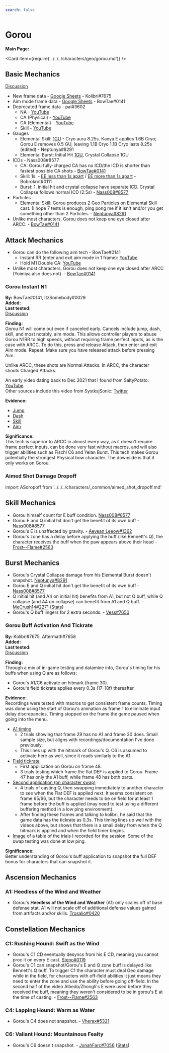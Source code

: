 ```yaml
---
search: false
---
```


# Gorou

**Main Page:**

<Card item={require('../../../characters/geo/gorou.md')} />

## Basic Mechanics

[Discussion](https://tickets.deeznuts.moe/ticket-archive/attachments_912910214699819028_923272036728573982_transcript-gorou-basic-mechanics.html)

* New frame data - [Google Sheets](https://docs.google.com/spreadsheets/d/15eKpg9ii86ufny24TEZgzWT0xQbzmIfMUCA2fktuaB4/edit?usp=sharing) - Kolibri\#7675
* Aim mode frame data - [Google Sheets](https://docs.google.com/spreadsheets/d/187T-SngEZUUordjY_K_tF_DdvHjQju9CoBJdp2eJOis/edit?usp=sharing) - BowTae\#0141
* Deprecated frame data - pai\#3602
  * NA - [YouTube](https://youtu.be/LX0cAoBaqEM)
  * CA (Physical) - [YouTube](https://youtu.be/GhIAYWSY-a8)
  * CA (Elemental) - [YouTube](https://youtu.be/xo5rOjbZ4Cs)
  * Skill - [YouTube](https://youtu.be/XihbafGI-Ak)
* Gauges
  * Elemental Skill: [1GU](https://youtu.be/DJ3uSEKgkW4) - Cryo aura 8.25s. Kaeya E applies 1.6B Cryo; Gorou E removes 0.5 GU, leaving 1.1B Cryo 1.1B Cryo lasts 8.25s (edited) - Neptunya\#8291
  * Elemental Burst: Initial Hit [1GU](https://youtu.be/qkBwZtagqKo), Crystal Collapse 1GU
* ICDs - Nass008\#8577
  * CA: Gorou fully-charged CA has no ICD/the ICD is shorter than fastest possible CA shots - [BowTae\#0141](https://youtu.be/NFpvCqMJiBM)
  * Skill: 1s. - [EE less than 1s apart](https://youtu.be/rBKZPjxivzM) / [EE more than 1s apart](https://youtu.be/Gj8RIKWs-Vk) - Bobrokrot\#0111
  * Burst: 1. initial hit and crystal collapse have separate ICD. Crystal Collapse follows normal ICD (2.5s) - [Nass008\#8577](https://youtu.be/oOMcBCHDC-Q)
* Particles
  * Elemental Skill: Gorou produces 2 Geo Particles on Elemental Skill cast. (I hope 7 tests is enough, ping pong me if it isn't and/or you get something other than 2 Particles. - [Neptunya\#8291](https://youtu.be/QHq1Y_-asIw)
* Unlike most characters, Gorou does not keep one eye closed after ARCC. - [BowTae\#0141](https://youtu.be/_yuZ4lKpdKY)

## Attack Mechanics

* Gorou can do the following aim tech - BowTae\#0141
  * Instant RR (enter and exit aim mode in 1 frame): [YouTube](https://youtu.be/mXEXYo7BGUA)
  * Hold M1 Double CA: [YouTube](https://youtu.be/c2cWS7KNOeI)
* Unlike most characters, Gorou does not keep one eye closed after ARCC (Yoimiya also does not). - [BowTae\#0141](https://youtu.be/_yuZ4lKpdKY)

### Gorou Instant N1  

**By:** BowTae\#0141, ItzSomebody\#0029  
**Added:** <Version date="2022-09-14" />  
**Last tested:** <Version date="2022-09-14" />  
[Discussion](https://tickets.deeznuts.moe/transcripts/gorou-machine-gun)  

**Finding:**  
Gorou N1 will come out even if canceled early. Cancels include jump, dash, skill, and most notably, aim mode. This allows controller players to abuse Gorou N1RR to high speeds, without requiring frame perfect inputs, as is the case with ARCC. To do this, press and release Attack, then enter and exit Aim mode. Repeat. Make sure you have released attack before pressing Aim.   

Unlike ARCC, these shots are Normal Attacks. In ARCC, the character shoots Charged Attacks.  

An early video dating back to Dec 2021 that I found from SaltyPotato: [YouTube](https://youtu.be/B8urJsvnZag)  
Other sources include this video from SystksjSonic: [Twitter](https://twitter.com/SystksjSonic/status/1562011142645751809)  

**Evidence:**  
* [Jump](https://imgur.com/nkDzMFV)
* [Dash](https://imgur.com/wMG0q1l)
* [Skill](https://imgur.com/5S200Ky)
* [Aim](https://youtu.be/ZeI8K-hnWw8)

**Significance:**  
This tech is superior to ARCC in almost every way, as it doesn't require frame perfect inputs, can be done very fast without macros, and will also trigger abilities such as Fischl C6 and Yelan Burst. This tech makes Gorou potentially the strongest Physical bow character. The downside is that it only works on Gorou.  

### Aimed Shot Damage Dropoff

import ASdropoff from '../../../characters/_common/aimed_shot_dropoff.md'

<ASdropoff />

## Skill Mechanics

* Gorou himself count for E buff condition. [Nass008\#8577](https://youtu.be/xQGDyQXzcxc)
* Gorou E and Q initial hit don't get the benefit of its own buff - [Nass008\#8577](https://youtu.be/lHvJM0ZFG4k)
* Gorou's E is unaffected by gravity. - [Aevean Leeow\#1362](https://youtu.be/ghbP5_aQwFQ)
* Gorou's zone has a delay before applying the buff (like Bennett's Q), the character receives the buff when the paw appears above their head - [Frost--Flame\#2563](https://youtu.be/n6-GLEQXT6g)

## Burst Mechanics

* Gorou's Crystal Collapse damage from his Elemental Burst doesn't snapshot. [Neptunya\#8291](https://youtu.be/DiPTvYLHR1A)
* Gorou E and Q initial hit don't get the benefit of its own buff - [Nass008\#8577](https://youtu.be/lHvJM0ZFG4k)
* Q initial hit (and A4 on initial hit) benefits from A1, but not Q buff, while Q collapse (and A4 on collapse) can benefit from A1 and Q buff. - [MeCrush14\#2271](https://youtu.be/lHvJM0ZFG4k) ([Stats](https://imgur.com/gZjNPRF))
* Gorou's Q buff lingers for 2 extra seconds. - [Vess\#7650](https://youtu.be/rsSJH9yUrOg)

### Gorou Buff Activation And Tickrate

**By:** Kolibri\#7675, Aftermath\#7658  
**Added:** <Version date="2022-09-08" />  
**Last tested:** <Version date="2022-09-08" />  
[Discussion](https://tickets.deeznuts.moe/transcripts/gorou-buff-activation-and-tickrate)

**Finding:**  
Through a mix of in-game testing and datamine info, Gorou's timing for his buffs when using Q are as follows:  
* Gorou's A1/C6 activate on hitmark \(frame 30\).
* Gorou's field tickrate applies every 0.3s \(17-18f\) thereafter.
  
**Evidence:**  
Recordings were tested with macros to get consistent frame counts. Timing was done using the start of Gorou's animation as frame 1 to eliminate input delay discrepancies. Timing stopped on the frame the game paused when going into the menu.  
  
* [A1 timing](https://www.youtube.com/watch?v=wiwcqT7zfLM)
  * 2 trials showing that frame 29 has no A1 and frame 30 does. Small sample size, but aligns with recordings/documentation I've done previously.
  * This lines up with the hitmark of Gorou's Q. C6 is assumed to activate here as well, since it reads similarly to the A1.
* [Field tickrate](https://www.youtube.com/watch?v=AQi_6y37_q8)
  * First application on Gorou on frame 48.
  * 3 trials testing which frame the flat DEF is applied to Gorou. Frame 47 has only the A1 buff, while frame 48 has both parts.
* [Second application \(on character swap\)](https://www.youtube.com/watch?v=i5rgPsyXV0E)
  * 4 trials of casting Q, then swapping immediately to another character to see when the Flat DEF is applied next. It seems consistent on frame 65/66, but the character needs to be on field for at least 1 frame before the buff is applied \(may need to test using a different buffering method in a low ping environment\).
  * After finding these frames and talking to kolibri, he said that the game data has the tickrate as 0.3s. This timing lines up well with the videos above, but shows that there is a small delay from when the Q hitmark is applied and when the field timer begins.
* [Image](https://i.imgur.com/xNMj3I3.png) of a table of the trials I recorded for the session. Some of the swap testing was done at low ping.
  
**Significance:**  
Better understanding of Gorou's buff application to snapshot the full DEF bonus for characters that can snapshot it.  

## Ascension Mechanics

### A1: Heedless of the Wind and Weather

* Gorou's **Heedless of the Wind and Weather** (A1) only scales off of base defense stat. A1 will not scale off of additional defense values gained from artifacts and/or skills. [Trosalio\#0420](https://www.youtube.com/watch?v=iXI92moZFRc)

## Constellation Mechanics

### C1: Rushing Hound: Swift as the Wind

* Gorou's C1 CD eventually desyncs from his E CD, meaning you cannot proc it on every E cast. [Steno\#0119](https://imgur.com/a/yXHcZnm)
* Gorou's C1 can snapshot/Gorou's E and Q zone buff is delayed like Bennett's Q buff. To trigger C1 the character must deal Geo damage while in the field, for characters with off-field abilities it just means they need to enter the zone and use the ability before going off-field.
  In the second half of the video Albedo/Zhongli's E were used before they received the buff, meaning they weren't considered to be in gorou's E at the time of casting. - [Frost--Flame\#2563](https://youtu.be/O-HGSNkj478)

### C4: Lapping Hound: Warm as Water

* Gorou's C4 does not snapshot. - [Vherax\#5321](https://youtu.be/F-iLJL_9yQk)

### C6: Valiant Hound: Mountainous Fealty

* Gorou's C6 doesn't snapshot. - [JonahFarc\#7056](https://tcl-backup.s3.filebase.com/evidence/characters/geo/gorou.md/discord/attachments_912910214699819028_921103967428182076_2021-12-16_12-09-26.mp4) ([Stats](https://tcl-backup.s3.filebase.com/evidence/characters/geo/gorou.md/discord/attachments_912910214699819028_921103969521115136_unknown.png))
